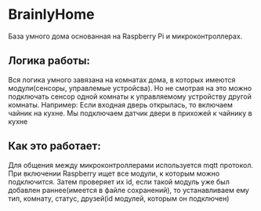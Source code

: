 # BrainlyHome

База умного дома основанная на Raspberry Pi и микроконтроллерах.

## Логика работы:
Вся логика умного завязана на комнатах дома,
в которых имеются модули(сенсоры, управлемые устройсва).
Но не смотрая на это можно подключать сенсор одной комнаты
к управляемому устройству другой комнаты. 
Например: Если входная дверь открылась, то включаем чайник на кухне.
Мы подключаем датчик двери в прихожей к чайнику в кухне

## Как это работает:
Для общения между микроконтроллерами используется mqtt протокол.
При включении Raspberry ищет все модули, к которым можно подключится.
Затем проверяет их id, если такой модуль уже был добавлен 
раннее(имеется в файле сохранений), то устанавливаем ему тип, комнату,
статус, друзей(id модулей, которым он подключен)